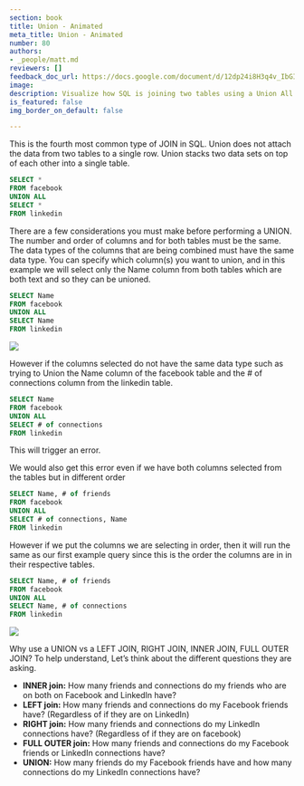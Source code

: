 ```yaml
---
section: book
title: Union - Animated
meta_title: Union - Animated
number: 80
authors:
- _people/matt.md
reviewers: []
feedback_doc_url: https://docs.google.com/document/d/12dp24i8H3q4v_IbGIbJKF-yZirvhtHmEQ6AvC9K91gw/edit?usp=sharing
image: 
description: Visualize how SQL is joining two tables using a Union All
is_featured: false
img_border_on_default: false

---
```

This is the fourth most common type of JOIN in SQL. Union does not attach the data from two tables to a single row. Union stacks two data sets on top of each other into a single table.

```sql
SELECT *
FROM facebook
UNION ALL
SELECT *
FROM linkedin
```

There are a few considerations you must make before performing a UNION. The number and order of columns and for both tables must be the same. The data types of the columns that are being combined must have the same data type. You can specify which column(s) you want to union, and in this example we will select only the Name column from both tables which are both text and so they can be unioned.

```sql
SELECT Name
FROM facebook
UNION ALL
SELECT Name
FROM linkedin
```

![](/assets/images/how-to-teach-people-sql/union/union_1.jpeg)

However if the columns selected do not have the same data type such as trying to Union the Name column of the facebook table and the # of connections column from the linkedin table.

```sql
SELECT Name
FROM facebook
UNION ALL
SELECT # of connections
FROM linkedin
```

This will trigger an error.

We would also get this error even if we have both columns selected from the tables but in different order

```sql
SELECT Name, # of friends
FROM facebook
UNION ALL
SELECT # of connections, Name
FROM linkedin
```

However if we put the columns we are selecting in order, then it will run the same as our first example query since this is the order the columns are in in their respective tables.

```sql
SELECT Name, # of friends
FROM facebook
UNION ALL
SELECT Name, # of connections
FROM linkedin
```

![](/assets/images/how-to-teach-people-sql/union/union_2.gif)

Why use a UNION vs a LEFT JOIN, RIGHT JOIN, INNER JOIN, FULL OUTER JOIN? To help understand, Let’s think about the different questions they are asking.


* **INNER join:** How many friends and connections do my friends who are on both on Facebook and LinkedIn have?
* **LEFT join:** How many friends and connections do my Facebook friends have? (Regardless of if they are on LinkedIn)
* **RIGHT join:** How many friends and connections do my LinkedIn connections have? (Regardless of if they are on facebook)
* **FULL OUTER join:** How many friends and connections do my Facebook friends or LinkedIn connections have?
* **UNION:** How many friends do my Facebook friends have and how many connections do my LinkedIn connections have?